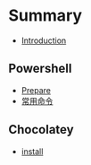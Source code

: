 # Summary
* [Introduction](README.md)

## Powershell

* [Prepare](powershell/win7prepare.md)
* [常用命令](powershell/base.md)

## Chocolatey

* [install](chocolatey/install.md)
